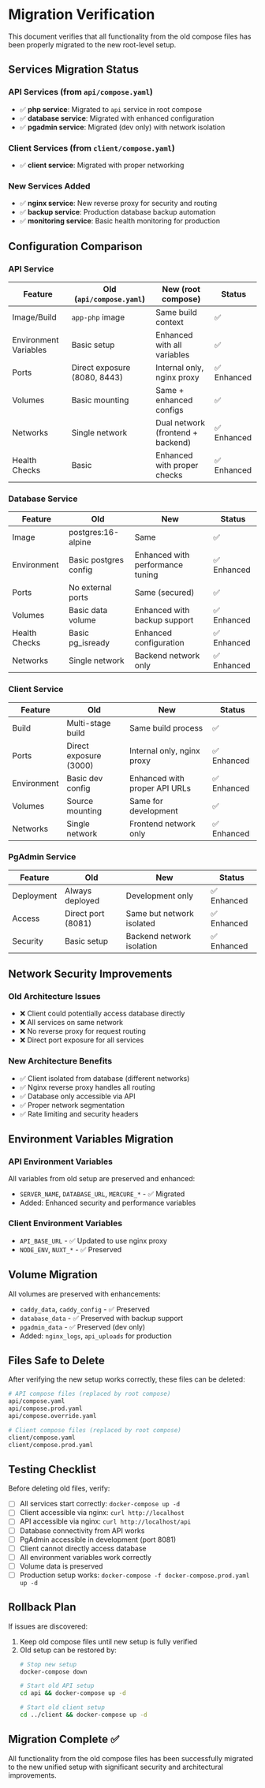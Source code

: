 # Migration Verification

This document verifies that all functionality from the old compose files has been properly migrated to the new root-level setup.

## Services Migration Status

### API Services (from `api/compose.yaml`)
- ✅ **php service**: Migrated to `api` service in root compose
- ✅ **database service**: Migrated with enhanced configuration
- ✅ **pgadmin service**: Migrated (dev only) with network isolation

### Client Services (from `client/compose.yaml`)
- ✅ **client service**: Migrated with proper networking

### New Services Added
- ✅ **nginx service**: New reverse proxy for security and routing
- ✅ **backup service**: Production database backup automation
- ✅ **monitoring service**: Basic health monitoring for production

## Configuration Comparison

### API Service
| Feature | Old (`api/compose.yaml`) | New (root compose) | Status |
|---------|-------------------------|-------------------|---------|
| Image/Build | `app-php` image | Same build context | ✅ |
| Environment Variables | Basic setup | Enhanced with all variables | ✅ |
| Ports | Direct exposure (8080, 8443) | Internal only, nginx proxy | ✅ Enhanced |
| Volumes | Basic mounting | Same + enhanced configs | ✅ |
| Networks | Single network | Dual network (frontend + backend) | ✅ Enhanced |
| Health Checks | Basic | Enhanced with proper checks | ✅ Enhanced |

### Database Service
| Feature | Old | New | Status |
|---------|-----|-----|---------|
| Image | postgres:16-alpine | Same | ✅ |
| Environment | Basic postgres config | Enhanced with performance tuning | ✅ Enhanced |
| Ports | No external ports | Same (secured) | ✅ |
| Volumes | Basic data volume | Enhanced with backup support | ✅ Enhanced |
| Health Checks | Basic pg_isready | Enhanced configuration | ✅ Enhanced |
| Networks | Single network | Backend network only | ✅ Enhanced |

### Client Service
| Feature | Old | New | Status |
|---------|-----|-----|---------|
| Build | Multi-stage build | Same build process | ✅ |
| Ports | Direct exposure (3000) | Internal only, nginx proxy | ✅ Enhanced |
| Environment | Basic dev config | Enhanced with proper API URLs | ✅ Enhanced |
| Volumes | Source mounting | Same for development | ✅ |
| Networks | Single network | Frontend network only | ✅ Enhanced |

### PgAdmin Service
| Feature | Old | New | Status |
|---------|-----|-----|---------|
| Deployment | Always deployed | Development only | ✅ Enhanced |
| Access | Direct port (8081) | Same but network isolated | ✅ Enhanced |
| Security | Basic setup | Backend network isolation | ✅ Enhanced |

## Network Security Improvements

### Old Architecture Issues
- ❌ Client could potentially access database directly
- ❌ All services on same network
- ❌ No reverse proxy for request routing
- ❌ Direct port exposure for all services

### New Architecture Benefits
- ✅ Client isolated from database (different networks)
- ✅ Nginx reverse proxy handles all routing
- ✅ Database only accessible via API
- ✅ Proper network segmentation
- ✅ Rate limiting and security headers

## Environment Variables Migration

### API Environment Variables
All variables from old setup are preserved and enhanced:
- `SERVER_NAME`, `DATABASE_URL`, `MERCURE_*` - ✅ Migrated
- Added: Enhanced security and performance variables

### Client Environment Variables
- `API_BASE_URL` - ✅ Updated to use nginx proxy
- `NODE_ENV`, `NUXT_*` - ✅ Preserved

## Volume Migration
All volumes are preserved with enhancements:
- `caddy_data`, `caddy_config` - ✅ Preserved
- `database_data` - ✅ Preserved with backup support
- `pgadmin_data` - ✅ Preserved (dev only)
- Added: `nginx_logs`, `api_uploads` for production

## Files Safe to Delete

After verifying the new setup works correctly, these files can be deleted:

```bash
# API compose files (replaced by root compose)
api/compose.yaml
api/compose.prod.yaml
api/compose.override.yaml

# Client compose files (replaced by root compose)
client/compose.yaml
client/compose.prod.yaml
```

## Testing Checklist

Before deleting old files, verify:

- [ ] All services start correctly: `docker-compose up -d`
- [ ] Client accessible via nginx: `curl http://localhost`
- [ ] API accessible via nginx: `curl http://localhost/api`
- [ ] Database connectivity from API works
- [ ] PgAdmin accessible in development (port 8081)
- [ ] Client cannot directly access database
- [ ] All environment variables work correctly
- [ ] Volume data is preserved
- [ ] Production setup works: `docker-compose -f docker-compose.prod.yaml up -d`

## Rollback Plan

If issues are discovered:

1. Keep old compose files until new setup is fully verified
2. Old setup can be restored by:
   ```bash
   # Stop new setup
   docker-compose down
   
   # Start old API setup
   cd api && docker-compose up -d
   
   # Start old client setup  
   cd ../client && docker-compose up -d
   ```

## Migration Complete ✅

All functionality from the old compose files has been successfully migrated to the new unified setup with significant security and architectural improvements.

